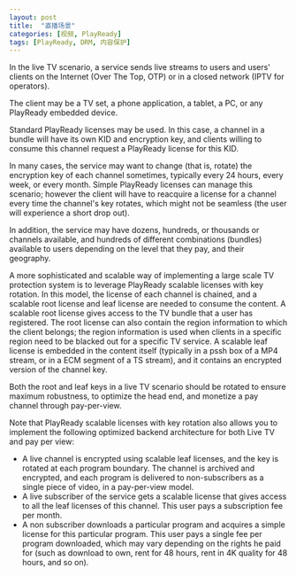```yaml
---
layout: post
title:  "直播场景"
categories: [视频, PlayReady]
tags: [PlayReady, DRM, 内容保护]
---
```


In the live TV scenario, a service sends live streams to users and users' clients on the Internet (Over The Top, OTP) or in a closed network (IPTV for operators).

The client may be a TV set, a phone application, a tablet, a PC, or any PlayReady embedded device.

Standard PlayReady licenses may be used. In this case, a channel in a bundle will have its own KID and encryption key, and clients willing to consume this channel request a PlayReady license for this KID.

In many cases, the service may want to change (that is, rotate) the encryption key of each channel sometimes, typically every 24 hours, every week, or every month. Simple PlayReady licenses can manage this scenario; however the client will have to reacquire a license for a channel every time the channel's key rotates, which might not be seamless (the user will experience a short drop out).

In addition, the service may have dozens, hundreds, or thousands or channels available, and hundreds of different combinations (bundles) available to users depending on the level that they pay, and their geography.

A more sophisticated and scalable way of implementing a large scale TV protection system is to leverage PlayReady scalable licenses with key rotation. In this model, the license of each channel is chained, and a scalable root license and leaf license are needed to consume the content. A scalable root license gives access to the TV bundle that a user has registered. The root license can also contain the region information to which the client belongs; the region information is used when clients in a specific region need to be blacked out for a specific TV service. A scalable leaf license is embedded in the content itself (typically in a pssh box of a MP4 stream, or in a ECM segment of a TS stream), and it contains an encrypted version of the channel key.

Both the root and leaf keys in a live TV scenario should be rotated to ensure maximum robustness, to optimize the head end, and monetize a pay channel through pay-per-view.

Note that PlayReady scalable licenses with key rotation also allows you to implement the following optimized backend architecture for both Live TV and pay per view:
* A live channel is encrypted using scalable leaf licenses, and the key is rotated at each program boundary. The channel is archived and encrypted, and each program is delivered to non-subscribers as a single piece of video, in a pay-per-view model.
* A live subscriber of the service gets a scalable license that gives access to all the leaf licenses of this channel. This user pays a subscription fee per month.
* A non subscriber downloads a particular program and acquires a simple license for this particular program. This user pays a single fee per program downloaded, which may vary depending on the rights he paid for (such as download to own, rent for 48 hours, rent in 4K quality for 48 hours, and so on).
